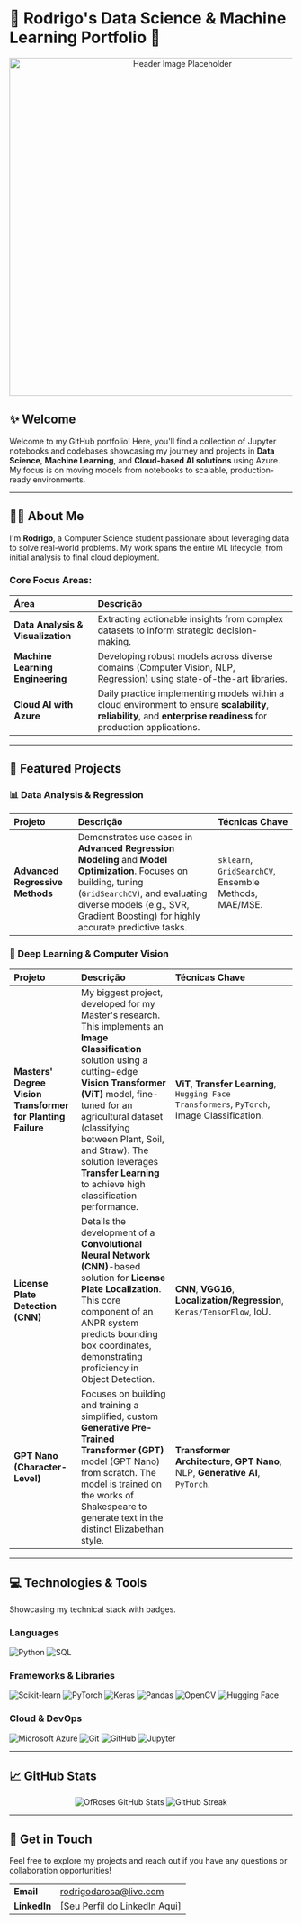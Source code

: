 <div align="center">
</div>

# 🌹 Rodrigo's Data Science & Machine Learning Portfolio 🧠

<div align="center">
  <img src="https://i.imgur.com/gK9xG6Z.png" alt="Header Image Placeholder" width="600"/> 
  </div>

## ✨ Welcome

Welcome to my GitHub portfolio! Here, you'll find a collection of Jupyter notebooks and codebases showcasing my journey and projects in **Data Science**, **Machine Learning**, and **Cloud-based AI solutions** using Azure. My focus is on moving models from notebooks to scalable, production-ready environments.

---

## 👨‍💻 About Me

I'm **Rodrigo**, a Computer Science student passionate about leveraging data to solve real-world problems. My work spans the entire ML lifecycle, from initial analysis to final cloud deployment.

### Core Focus Areas:

| Área | Descrição |
| :--- | :--- |
| **Data Analysis & Visualization** | Extracting actionable insights from complex datasets to inform strategic decision-making. |
| **Machine Learning Engineering** | Developing robust models across diverse domains (Computer Vision, NLP, Regression) using state-of-the-art libraries. |
| **Cloud AI with Azure** | Daily practice implementing models within a cloud environment to ensure **scalability**, **reliability**, and **enterprise readiness** for production applications. |

---

## 🚀 Featured Projects

### 📊 Data Analysis & Regression

| Projeto | Descrição | Técnicas Chave |
| :--- | :--- | :--- |
| **Advanced Regressive Methods** | Demonstrates use cases in **Advanced Regression Modeling** and **Model Optimization**. Focuses on building, tuning (`GridSearchCV`), and evaluating diverse models (e.g., SVR, Gradient Boosting) for highly accurate predictive tasks. | `sklearn`, `GridSearchCV`, Ensemble Methods, MAE/MSE. |

### 🧠 Deep Learning & Computer Vision

| Projeto | Descrição | Técnicas Chave |
| :--- | :--- | :--- |
| **Masters' Degree Vision Transformer for Planting Failure** | My biggest project, developed for my Master's research. This implements an **Image Classification** solution using a cutting-edge **Vision Transformer (ViT)** model, fine-tuned for an agricultural dataset (classifying between Plant, Soil, and Straw). The solution leverages **Transfer Learning** to achieve high classification performance. | **ViT**, **Transfer Learning**, `Hugging Face Transformers`, `PyTorch`, Image Classification. |
| **License Plate Detection (CNN)** | Details the development of a **Convolutional Neural Network (CNN)**-based solution for **License Plate Localization**. This core component of an ANPR system predicts bounding box coordinates, demonstrating proficiency in Object Detection. | **CNN**, **VGG16**, **Localization/Regression**, `Keras/TensorFlow`, IoU. |
| **GPT Nano (Character-Level)** | Focuses on building and training a simplified, custom **Generative Pre-Trained Transformer (GPT)** model (GPT Nano) from scratch. The model is trained on the works of Shakespeare to generate text in the distinct Elizabethan style. | **Transformer Architecture**, **GPT Nano**, NLP, **Generative AI**, `PyTorch`. |

---

## 💻 Technologies & Tools

Showcasing my technical stack with badges.

### Languages
![Python](https://img.shields.io/badge/Python-3776AB?style=for-the-badge&logo=python&logoColor=white)
![SQL](https://img.shields.io/badge/SQL-4479A1?style=for-the-badge&logo=mysql&logoColor=white)

### Frameworks & Libraries
![Scikit-learn](https://img.shields.io/badge/scikit--learn-F7931E?style=for-the-badge&logo=scikit-learn&logoColor=white)
![PyTorch](https://img.shields.io/badge/PyTorch-EE4C2C?style=for-the-badge&logo=pytorch&logoColor=white)
![Keras](https://img.shields.io/badge/Keras-D00000?style=for-the-badge&logo=keras&logoColor=white)
![Pandas](https://img.shields.io/badge/Pandas-150458?style=for-the-badge&logo=pandas&logoColor=white)
![OpenCV](https://img.shields.io/badge/OpenCV-5C3EE8?style=for-the-badge&logo=opencv&logoColor=white)
![Hugging Face](https://img.shields.io/badge/Hugging%20Face-FFD21A?style=for-the-badge&logo=hugging-face&logoColor=black)

### Cloud & DevOps
![Microsoft Azure](https://img.shields.io/badge/Microsoft%20Azure-0078D4?style=for-the-badge&logo=azure&logoColor=white)
![Git](https://img.shields.io/badge/Git-F05032?style=for-the-badge&logo=git&logoColor=white)
![GitHub](https://img.shields.io/badge/GitHub-181717?style=for-the-badge&logo=github&logoColor=white)
![Jupyter](https://img.shields.io/badge/Jupyter-F37626?style=for-the-badge&logo=jupyter&logoColor=white)

---

## 📈 GitHub Stats

<p align="center">
  <img src="https://github-readme-stats.vercel.app/api?username=OfRoses&show_icons=true&theme=blue-green" alt="OfRoses GitHub Stats" />
  <img src="https://github-readme-streak-stats.herokuapp.com/?user=OfRoses&theme=blue-green" alt="GitHub Streak" />
</p>

---

## 📧 Get in Touch

Feel free to explore my projects and reach out if you have any questions or collaboration opportunities!

| | |
| :--- | :--- |
| **Email** | [rodrigodarosa@live.com](mailto:rodrigodarosa@live.com) |
| **LinkedIn** | [Seu Perfil do LinkedIn Aqui] |
